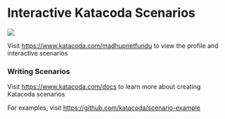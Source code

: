 # Interactive Katacoda Scenarios

[![](http://shields.katacoda.com/katacoda/madhupnetfundu/count.svg)](https://www.katacoda.com/madhupnetfundu "Get your profile on Katacoda.com")

Visit https://www.katacoda.com/madhupnetfundu to view the profile and interactive scenarios

### Writing Scenarios
Visit https://www.katacoda.com/docs to learn more about creating Katacoda scenarios

For examples, visit https://github.com/katacoda/scenario-example
